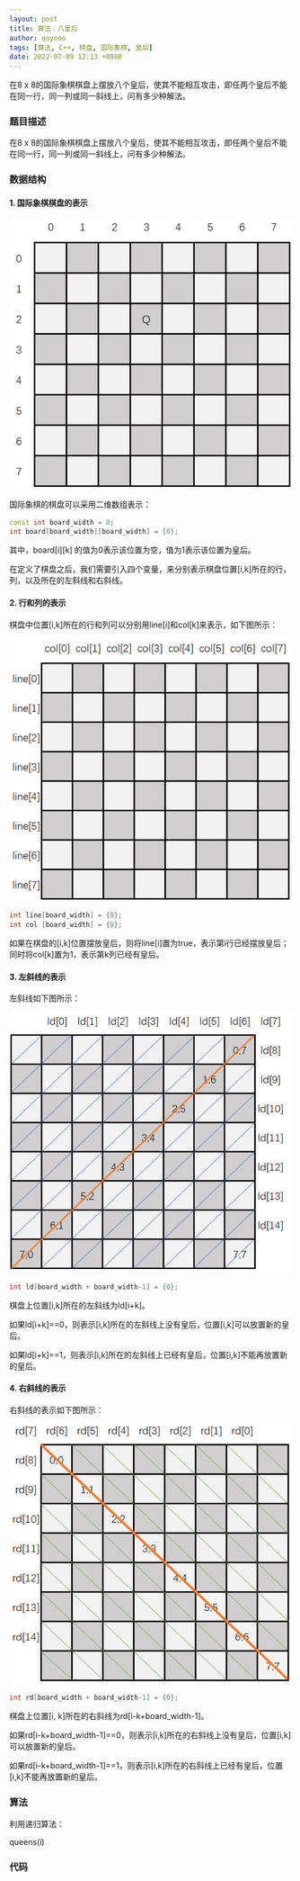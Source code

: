 ```yaml
---
layout: post
title: 算法：八皇后
author: qoyooo
tags: [算法, C++, 棋盘, 国际象棋, 皇后]
date: 2022-07-09 12:13 +0800
---
```

在8 x 8的国际象棋棋盘上摆放八个皇后，使其不能相互攻击，即任两个皇后不能在同一行，同一列或同一斜线上，问有多少种解法。


### 题目描述

在8 x 8的国际象棋棋盘上摆放八个皇后，使其不能相互攻击，即任两个皇后不能在同一行，同一列或同一斜线上，问有多少种解法。

### 数据结构

#### 1. 国际象棋棋盘的表示

![chessboard](images/queens00.png)

国际象棋的棋盘可以采用二维数组表示：
``` C++
const int board_width = 8;
int board[board_width][board_width] = {0};
```
其中，board[i][k] 的值为0表示该位置为空，值为1表示该位置为皇后。

在定义了棋盘之后，我们需要引入四个变量，来分别表示棋盘位置[i,k]所在的行，列，以及所在的左斜线和右斜线。


#### 2. 行和列的表示

棋盘中位置[i,k]所在的行和列可以分别用line[i]和col[k]来表示，如下图所示：

![line,column](images/queens01.png)

``` C++
int line[board_width] = {0};
int col [board_width] = {0};
```
如果在棋盘的[i,k]位置摆放皇后，则将line[i]置为true，表示第i行已经摆放皇后；同时将col[k]置为1，表示第k列已经有皇后。

#### 3. 左斜线的表示

左斜线如下图所示：

![leftdash](images/queens02.png)

``` C++
int ld[board_width + board_width-1] = {0};
```

棋盘上位置[i,k]所在的左斜线为ld[i+k]。

如果ld[i+k]==0，则表示[i,k]所在的左斜线上没有皇后，位置[i,k]可以放置新的皇后。

如果ld[i+k]==1，则表示[i,k]所在的左斜线上已经有皇后，位置[i,k]不能再放置新的皇后。

#### 4. 右斜线的表示

右斜线的表示如下图所示：

![rightdash](images/queens03.png)

``` C++
int rd[board_width + board_width-1] = {0};
```

棋盘上位置[i, k]所在的右斜线为rd[i-k+board_width-1]。

如果rd[i-k+board_width-1]==0，则表示[i,k]所在的右斜线上没有皇后，位置[i,k]可以放置新的皇后。

如果rd[i-k+board_width-1]==1，则表示[i,k]所在的右斜线上已经有皇后，位置[i,k]不能再放置新的皇后。


### 算法

利用递归算法：

queens(i)   

### 代码

